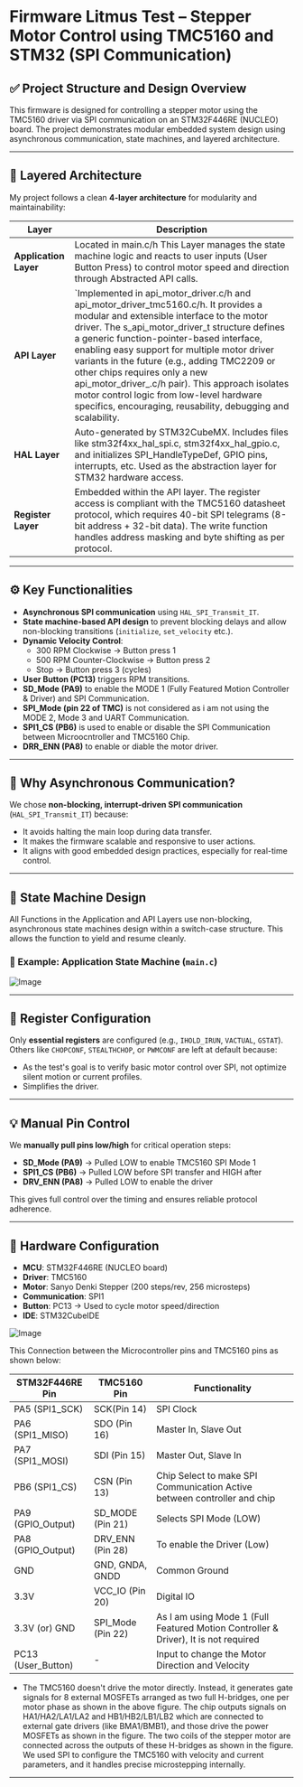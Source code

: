 # Firmware Litmus Test – Stepper Motor Control using TMC5160 and STM32 (SPI Communication)

## ✅ Project Structure and Design Overview

This firmware is designed for controlling a stepper motor using the TMC5160 driver via SPI communication on an STM32F446RE (NUCLEO) board. The project demonstrates modular embedded system design using asynchronous communication, state machines, and layered architecture.

---

## 📁 Layered Architecture

My project follows a clean **4-layer architecture** for modularity and maintainability:

| Layer              | Description |
|-------------------|-------------|
| **Application Layer** | Located in main.c/h This Layer manages the state machine logic and reacts to user inputs (User Button Press) to control motor speed and direction through Abstracted API calls. |
| **API Layer**         | `Implemented in api_motor_driver.c/h and api_motor_driver_tmc5160.c/h. It provides a modular and extensible interface to the motor driver. The s_api_motor_driver_t structure defines a generic function-pointer-based interface, enabling easy support for multiple motor driver variants in the future (e.g., adding TMC2209 or other chips requires only a new api_motor_driver_<chip>.c/h pair). This approach isolates motor control logic from low-level hardware specifics, encouraging, reusability, debugging and scalability. |
| **HAL Layer**         | Auto-generated by STM32CubeMX. Includes files like stm32f4xx_hal_spi.c, stm32f4xx_hal_gpio.c, and initializes SPI_HandleTypeDef, GPIO pins, interrupts, etc. Used as the abstraction layer for STM32 hardware access. |
| **Register Layer**    |Embedded within the API layer. The register access is compliant with the TMC5160 datasheet protocol, which requires 40-bit SPI telegrams (8-bit address + 32-bit data). The write function handles address masking and byte shifting as per protocol. |

---

## ⚙️ Key Functionalities

- **Asynchronous SPI communication** using `HAL_SPI_Transmit_IT`.
- **State machine-based API design** to prevent blocking delays and allow non-blocking transitions (`initialize`, `set_velocity` etc.).
- **Dynamic Velocity Control**:
  - 300 RPM Clockwise → Button press 1
  - 500 RPM Counter-Clockwise → Button press 2
  - Stop → Button press 3 (cycles)
- **User Button (PC13)** triggers RPM transitions.
- **SD_Mode (PA9)** to enable the MODE 1 (Fully Featured Motion Controller & Driver) and SPI Communication.
- **SPI_Mode (pin 22 of TMC)** is not considered as i am not using the MODE 2, Mode 3 and UART Communication.
- **SPI1_CS (PB6)** is used to enable or disable the SPI Communication between Microocntroller and TMC5160 Chip.
- **DRR_ENN (PA8)** to enable or diable the motor driver.
---

## 🧠 Why Asynchronous Communication?

We chose **non-blocking, interrupt-driven SPI communication** (`HAL_SPI_Transmit_IT`) because:

- It avoids halting the main loop during data transfer.
- It makes the firmware scalable and responsive to user actions.
- It aligns with good embedded design practices, especially for real-time control.

---

## 🔁 State Machine Design

All Functions in the Application and API Layers use non-blocking, asynchronous state machines design within a switch-case structure. This allows the function to yield and resume cleanly.

### 📌 Example: Application State Machine (`main.c`)

![Image](https://github.com/user-attachments/assets/742466af-db34-4441-878e-5ba8407840e2)

---

## 📌 Register Configuration

Only **essential registers** are configured (e.g., `IHOLD_IRUN`, `VACTUAL`, `GSTAT`). Others like `CHOPCONF`, `STEALTHCHOP`, or `PWMCONF` are left at default because:

- As the test's goal is to verify basic motor control over SPI, not optimize silent motion or current profiles.
- Simplifies the driver.

---

## 💡 Manual Pin Control

We **manually pull pins low/high** for critical operation steps:

- **SD_Mode (PA9)** → Pulled LOW to enable TMC5160 SPI Mode 1
- **SPI1_CS (PB6)** → Pulled LOW before SPI transfer and HIGH after
- **DRV_ENN (PA8)** → Pulled LOW to enable the driver

This gives full control over the timing and ensures reliable protocol adherence.

---

## 🔌 Hardware Configuration

- **MCU**: STM32F446RE (NUCLEO board)
- **Driver**: TMC5160
- **Motor**: Sanyo Denki Stepper (200 steps/rev, 256 microsteps)
- **Communication**: SPI1
- **Button**: PC13 → Used to cycle motor speed/direction
- **IDE**: STM32CubeIDE

![Image](https://github.com/user-attachments/assets/ab183b57-9e9a-4de1-9d5e-0164eaba8d7e)


This Connection between the Microcontroller pins and TMC5160 pins as shown below:

| STM32F446RE Pin         | TMC5160 Pin        | Functionality              |
|-------------------|--------------------|----------------------------|
| PA5 (SPI1_SCK)     | SCK(Pin 14)              | SPI Clock                  |
| PA6 (SPI1_MISO)    | SDO (Pin 16)                | Master In, Slave Out       |
| PA7 (SPI1_MOSI)    | SDI (Pin 15)             | Master Out, Slave In       |
| PB6 (SPI1_CS)      | CSN (Pin 13)                | Chip Select to make SPI Communication Active between controller and chip   |
| PA9 (GPIO_Output)  | SD_MODE (Pin 21)           | Selects SPI Mode (LOW)     |
| PA8 (GPIO_Output)             | DRV_ENN (Pin 28)                | To enable the Driver (Low) |
| GND               | GND, GNDA, GNDD              | Common Ground              |
| 3.3V              | VCC_IO (Pin 20)           | Digital IO       |
| 3.3V (or) GND             | SPI_Mode (Pin 22)            | As I am using Mode 1 (Full Featured Motion Controller & Driver), It is not required      |
| PC13 (User_Button)            | -           | Input to change the Motor Direction and Velocity |


- The TMC5160 doesn't drive the motor directly. Instead, it generates gate signals for 8 external MOSFETs arranged as two full H-bridges, one per motor phase as shown in the above figure. The chip outputs signals on HA1/HA2/LA1/LA2 and HB1/HB2/LB1/LB2 which are connected to external gate drivers (like BMA1/BMB1), and those drive the power MOSFETs as shown in the figure. The two coils of the stepper motor are connected across the outputs of these H-bridges as shown in the figure. We used SPI to configure the TMC5160 with velocity and current parameters, and it handles precise microstepping internally.
---

